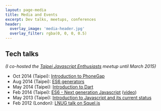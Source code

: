 ```yaml
---
layout: page-media
title: Media and Events
excerpt: Dev talks, meetups, conferences
header:
  overlay_image: 'media-header.jpg'
  overlay_filter: rgba(0, 0, 0, 0.5)
---
```

## Tech talks
_(I co-hosted the [Taipei Javascript Enthusiasts](http:&#47;&#47;www.meetup.com&#47;javascript-enthusiasts&#47;) meetup until March 2015)_

* Oct 2014 (Taipei): [Introduction to PhoneGap](http:&#47;&#47;www.slideshare.net&#47;RameshNair6&#47;phonegap-introduction-40538416)
* Aug 2014 (Taipei): [ES6 generators](http:&#47;&#47;www.slideshare.net&#47;RameshNair6&#47;es6-generators)
* May 2014 (Taipei): [Introduction to Dart](http:&#47;&#47;www.slideshare.net&#47;RameshNair6&#47;introduction-to-dart-35252146)
* Feb 2014 (Taipei): [ES6 - Next generation Javascript](http:&#47;&#47;www.slideshare.net&#47;RameshNair6&#47;es6-next-generation-javascript) ([video](https:&#47;&#47;www.youtube.com&#47;watch?v=URNZwf7F4bI))
* May 2013 (Taipei): [Introduction to Javascript and its current status](http:&#47;&#47;www.slideshare.net&#47;RameshNair6&#47;javascript-updatemay2013)
* Feb 2012 (London): [LNUG talk on Squel.js](http:&#47;&#47;www.hiddentao.com&#47;archives&#47;2012&#47;03&#47;02&#47;my-talk-on-squel-js-at-the-london-node-js-user-group&#47;)
